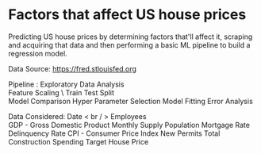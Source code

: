 # Factors that affect US house prices 

Predicting US house prices by determining factors that'll affect it, scraping and acquiring that data and then performing a basic ML pipeline to build a regression model.

Data Source: https://fred.stlouisfed.org

Pipeline :
Exploratory Data Analysis   \
Feature Scaling       \ 
Train Test Split      \
Model Comparison
Hyper Parameter Selection
Model Fitting
Error Analysis

Data Considered: 
Date   < br / > 
Employees  
GDP - Gross Domestic Product
Monthly Supply
Population
Mortgage Rate
Delinquency Rate
CPI - Consumer Price Index
New Permits
Total Construction Spending
Target House Price
